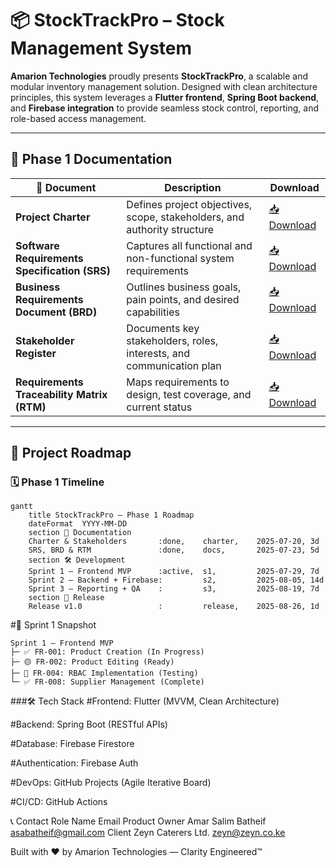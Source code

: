 # 📦 StockTrackPro – Stock Management System

**Amarion Technologies** proudly presents **StockTrackPro**, a scalable and modular inventory management solution. Designed with clean architecture principles, this system leverages a **Flutter frontend**, **Spring Boot backend**, and **Firebase integration** to provide seamless stock control, reporting, and role-based access management.

---

## 📁 Phase 1 Documentation

| 📄 Document | Description | Download |
|------------|-------------|----------|
| **Project Charter** | Defines project objectives, scope, stakeholders, and authority structure | [📥 Download](https://github.com/Amarsalim30/Stock-Management-System/raw/master/Frontend/docs/%23%23%23%20%F0%9F%94%B9%20Phase%201%20Initiation%20%26%20Requirements/1.StockTrackPro_Project_Charter.docx) |
| **Software Requirements Specification (SRS)** | Captures all functional and non-functional system requirements | [📥 Download](https://github.com/Amarsalim30/Stock-Management-System/raw/master/Frontend/docs/%23%23%23%20Phase%201%20Initiation%20%26%20Requirements/2.Software%20Requirements%20Specification.docx) |
| **Business Requirements Document (BRD)** | Outlines business goals, pain points, and desired capabilities | [📥 Download](https://github.com/Amarsalim30/Stock-Management-System/raw/master/Frontend/docs/%23%23%23%20Phase%201%20Initiation%20%26%20Requirements/3.Business%20Requirements%20Document.docx) |
| **Stakeholder Register** | Documents key stakeholders, roles, interests, and communication plan | [📥 Download](https://github.com/Amarsalim30/Stock-Management-System/raw/master/Frontend/docs/%23%23%23%20Phase%201%20Initiation%20%26%20Requirements/5.Stakeholder%20Register.docx) |
| **Requirements Traceability Matrix (RTM)** | Maps requirements to design, test coverage, and current status | [📥 Download](https://github.com/Amarsalim30/Stock-Management-System/raw/master/Frontend/docs/project-automation/rtm_stocktrackpro.docx) |

---

## 🚀 Project Roadmap

### 🗓️ Phase 1 Timeline

```mermaid
gantt
    title StockTrackPro – Phase 1 Roadmap
    dateFormat  YYYY-MM-DD
    section 📑 Documentation
    Charter & Stakeholders       :done,    charter,    2025-07-20, 3d
    SRS, BRD & RTM               :done,    docs,       2025-07-23, 5d
    section 🛠️ Development
    Sprint 1 – Frontend MVP      :active,  s1,         2025-07-29, 7d
    Sprint 2 – Backend + Firebase:         s2,         2025-08-05, 14d
    Sprint 3 – Reporting + QA    :         s3,         2025-08-19, 7d
    section 🚀 Release
    Release v1.0                 :         release,    2025-08-26, 1d
```
#📌 Sprint 1 Snapshot
```code
Sprint 1 – Frontend MVP
├─ ✅ FR-001: Product Creation (In Progress)
├─ 🟡 FR-002: Product Editing (Ready)
├─ 🧪 FR-004: RBAC Implementation (Testing)
└─ ✅ FR-008: Supplier Management (Complete)
```
###🛠 Tech Stack
#Frontend: Flutter (MVVM, Clean Architecture)

#Backend: Spring Boot (RESTful APIs)

#Database: Firebase Firestore

#Authentication: Firebase Auth

#DevOps: GitHub Projects (Agile Iterative Board)

#CI/CD: GitHub Actions

📞 Contact
Role	Name	Email
Product Owner	Amar Salim Batheif	asabatheif@gmail.com
Client	Zeyn Caterers Ltd.	zeyn@zeyn.co.ke

Built with ❤️ by Amarion Technologies — Clarity Engineered™
